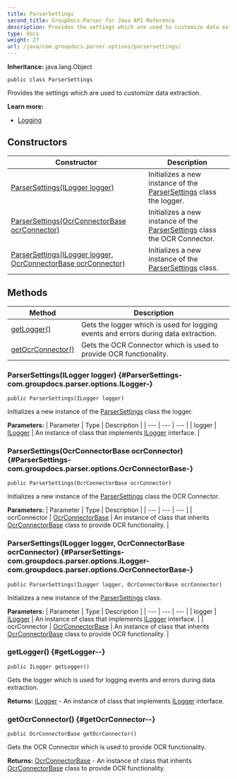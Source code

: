 ```yaml
---
title: ParserSettings
second_title: GroupDocs.Parser for Java API Reference
description: Provides the settings which are used to customize data extraction.
type: docs
weight: 27
url: /java/com.groupdocs.parser.options/parsersettings/
---
```

**Inheritance:**
java.lang.Object
```
public class ParserSettings
```

Provides the settings which are used to customize data extraction.

**Learn more:**

 *  [Logging][]


[Logging]: https://docs.groupdocs.com/display/parserjava/Logging
## Constructors

| Constructor | Description |
| --- | --- |
| [ParserSettings(ILogger logger)](#ParserSettings-com.groupdocs.parser.options.ILogger-) | Initializes a new instance of the [ParserSettings](../../com.groupdocs.parser.options/parsersettings) class the logger. |
| [ParserSettings(OcrConnectorBase ocrConnector)](#ParserSettings-com.groupdocs.parser.options.OcrConnectorBase-) | Initializes a new instance of the [ParserSettings](../../com.groupdocs.parser.options/parsersettings) class the OCR Connector. |
| [ParserSettings(ILogger logger, OcrConnectorBase ocrConnector)](#ParserSettings-com.groupdocs.parser.options.ILogger-com.groupdocs.parser.options.OcrConnectorBase-) | Initializes a new instance of the [ParserSettings](../../com.groupdocs.parser.options/parsersettings) class. |
## Methods

| Method | Description |
| --- | --- |
| [getLogger()](#getLogger--) | Gets the logger which is used for logging events and errors during data extraction. |
| [getOcrConnector()](#getOcrConnector--) | Gets the OCR Connector which is used to provide OCR functionality. |
### ParserSettings(ILogger logger) {#ParserSettings-com.groupdocs.parser.options.ILogger-}
```
public ParserSettings(ILogger logger)
```


Initializes a new instance of the [ParserSettings](../../com.groupdocs.parser.options/parsersettings) class the logger.

**Parameters:**
| Parameter | Type | Description |
| --- | --- | --- |
| logger | [ILogger](../../com.groupdocs.parser.options/ilogger) | An instance of class that implements [ILogger](../../com.groupdocs.parser.options/ilogger) interface. |

### ParserSettings(OcrConnectorBase ocrConnector) {#ParserSettings-com.groupdocs.parser.options.OcrConnectorBase-}
```
public ParserSettings(OcrConnectorBase ocrConnector)
```


Initializes a new instance of the [ParserSettings](../../com.groupdocs.parser.options/parsersettings) class the OCR Connector.

**Parameters:**
| Parameter | Type | Description |
| --- | --- | --- |
| ocrConnector | [OcrConnectorBase](../../com.groupdocs.parser.options/ocrconnectorbase) | An instance of class that inherits [OcrConnectorBase](../../com.groupdocs.parser.options/ocrconnectorbase) class to provide OCR functionality. |

### ParserSettings(ILogger logger, OcrConnectorBase ocrConnector) {#ParserSettings-com.groupdocs.parser.options.ILogger-com.groupdocs.parser.options.OcrConnectorBase-}
```
public ParserSettings(ILogger logger, OcrConnectorBase ocrConnector)
```


Initializes a new instance of the [ParserSettings](../../com.groupdocs.parser.options/parsersettings) class.

**Parameters:**
| Parameter | Type | Description |
| --- | --- | --- |
| logger | [ILogger](../../com.groupdocs.parser.options/ilogger) | An instance of class that implements [ILogger](../../com.groupdocs.parser.options/ilogger) interface. |
| ocrConnector | [OcrConnectorBase](../../com.groupdocs.parser.options/ocrconnectorbase) | An instance of class that inherits [OcrConnectorBase](../../com.groupdocs.parser.options/ocrconnectorbase) class to provide OCR functionality. |

### getLogger() {#getLogger--}
```
public ILogger getLogger()
```


Gets the logger which is used for logging events and errors during data extraction.

**Returns:**
[ILogger](../../com.groupdocs.parser.options/ilogger) - An instance of class that implements [ILogger](../../com.groupdocs.parser.options/ilogger) interface.
### getOcrConnector() {#getOcrConnector--}
```
public OcrConnectorBase getOcrConnector()
```


Gets the OCR Connector which is used to provide OCR functionality.

**Returns:**
[OcrConnectorBase](../../com.groupdocs.parser.options/ocrconnectorbase) - An instance of class that inherits [OcrConnectorBase](../../com.groupdocs.parser.options/ocrconnectorbase) class to provide OCR functionality.
